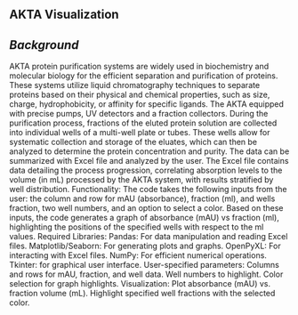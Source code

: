  **AKTA Visualization**
 ---
 *Background*
 ---
AKTA protein purification systems are widely used in biochemistry and molecular biology for the efficient separation and purification of proteins. These systems utilize liquid chromatography techniques to separate proteins based on their physical and chemical properties, such as size, charge, hydrophobicity, or affinity for specific ligands. The AKTA equipped with precise pumps, UV detectors and a fraction collectors. During the purification process, fractions of the eluted protein solution are collected into individual wells of a multi-well plate or tubes. These wells allow for systematic collection and storage of the eluates, which can then be analyzed to determine the protein concentration and purity. The data can be summarized with Excel file and analyzed by the user. The Excel file contains data detailing the process progression, correlating absorption levels to the volume (in mL) processed by the AKTA system, with results stratified by well distribution.
Functionality:
The code takes the following inputs from the user: the column and row for mAU (absorbance), fraction (ml), and wells fraction, two well numbers, and an option to select a color. Based on these inputs, the code generates a graph of absorbance (mAU) vs fraction (ml), highlighting the positions of the specified wells with respect to the ml values.
Required Libraries:
Pandas: For data manipulation and reading Excel files.
Matplotlib/Seaborn: For generating plots and graphs.
OpenPyXL: For interacting with Excel files.
NumPy: For efficient numerical operations.
Tkinter: for graphical user interface. 
User-specified parameters:
Columns and rows for mAU, fraction, and well data.
Well numbers to highlight.
Color selection for graph highlights.
Visualization:
Plot absorbance (mAU) vs. fraction volume (mL).
Highlight specified well fractions with the selected color.
